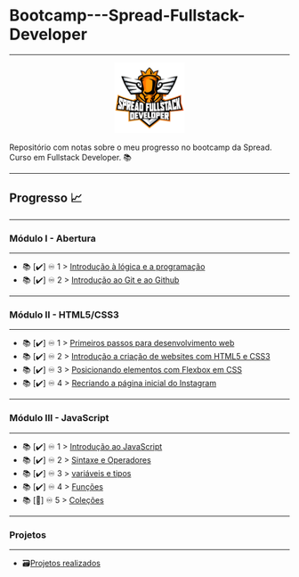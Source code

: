 # Bootcamp---Spread-Fullstack-Developer
****

<p align="center">
 <img src="spread_fullstack.png?raw=true" alt="spread_fullstack Logo" width="25%" height="25%" />
</p>

Repositório com notas sobre o meu progresso no bootcamp da Spread. Curso em Fullstack Developer. 📚

****
## Progresso 📈

****
### Módulo I - Abertura
*******
- 📚 [✔️] ♾️ 1 > [Introdução à lógica e a programação](Dias/Dia-1.md)
- 📚 [✔️] ♾️ 2 > [Introdução ao Git e ao Github](Dias/Dia-2.md)

*******
### Módulo II - HTML5/CSS3
*******
- 📚 [✔️] ♾️ 1 > [Primeiros passos para desenvolvimento web](Dias/Dia-3.md)
- 📚 [✔️] ♾️ 2 > [Introdução a criação de websites com HTML5 e CSS3](Dias/Dia-4.md)
- 📚 [✔️] ♾️ 3 > [Posicionando elementos com Flexbox em CSS](Dias/Dia-5.md)
- 📚 [✔️] ♾️ 4 > [Recriando a página inicial do Instagram](Dias/Dia-6.md)

*******
### Módulo III - JavaScript
*******
- 📚 [✔️] ♾️ 1 > [Introdução ao JavaScript](Dias/Dia-7.md)
- 📚 [✔️] ♾️ 2 > [Sintaxe e Operadores](Dias/Dia-8.md)
- 📚 [✔️] ♾️ 3 > [variáveis e tipos](Dias/Dia-9.md)
- 📚 [✔️] ♾️ 4 > [Funções](Dias/Dia-10.md)
- 📚 [💪] ♾️ 5 > [Coleções](Dias/Dia-11.md)

****
### Projetos
****
 - 🗃️[Projetos realizados](https://github.com/jacivaldocarvalho/Bootcamp---Spread-Fullstack-Developer/tree/main/Dias/projetos)
